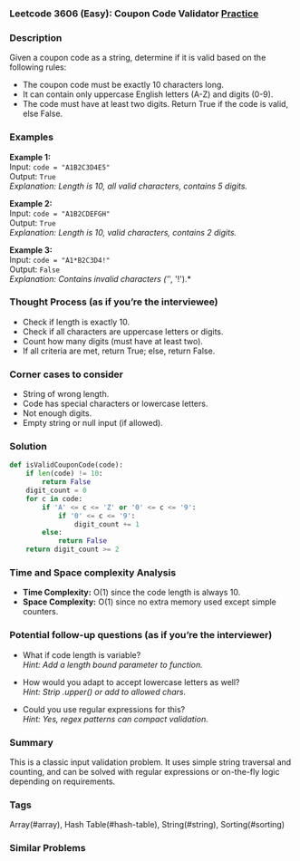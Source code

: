 ### Leetcode 3606 (Easy): Coupon Code Validator [Practice](https://leetcode.com/problems/coupon-code-validator)

### Description  
Given a coupon code as a string, determine if it is valid based on the following rules:
- The coupon code must be exactly 10 characters long.
- It can contain only uppercase English letters (A-Z) and digits (0-9).
- The code must have at least two digits.
Return True if the code is valid, else False.

### Examples  

**Example 1:**  
Input: `code = "A1B2C3D4E5"`  
Output: `True`  
*Explanation: Length is 10, all valid characters, contains 5 digits.*

**Example 2:**  
Input: `code = "A1B2CDEFGH"`  
Output: `True`  
*Explanation: Length is 10, valid characters, contains 2 digits.*

**Example 3:**  
Input: `code = "A1*B2C3D4!"`  
Output: `False`  
*Explanation: Contains invalid characters ('*', '!').*

### Thought Process (as if you’re the interviewee)  
- Check if length is exactly 10.
- Check if all characters are uppercase letters or digits.
- Count how many digits (must have at least two).
- If all criteria are met, return True; else, return False.

### Corner cases to consider  
- String of wrong length.
- Code has special characters or lowercase letters.
- Not enough digits.
- Empty string or null input (if allowed).

### Solution

```python
def isValidCouponCode(code):
    if len(code) != 10:
        return False
    digit_count = 0
    for c in code:
        if 'A' <= c <= 'Z' or '0' <= c <= '9':
            if '0' <= c <= '9':
                digit_count += 1
        else:
            return False
    return digit_count >= 2
```

### Time and Space complexity Analysis  

- **Time Complexity:** O(1) since the code length is always 10.
- **Space Complexity:** O(1) since no extra memory used except simple counters.

### Potential follow-up questions (as if you’re the interviewer)  

- What if code length is variable?  
  *Hint: Add a length bound parameter to function.*

- How would you adapt to accept lowercase letters as well?  
  *Hint: Strip .upper() or add to allowed chars.*

- Could you use regular expressions for this?  
  *Hint: Yes, regex patterns can compact validation.*

### Summary
This is a classic input validation problem. It uses simple string traversal and counting, and can be solved with regular expressions or on-the-fly logic depending on requirements.

### Tags
Array(#array), Hash Table(#hash-table), String(#string), Sorting(#sorting)

### Similar Problems
